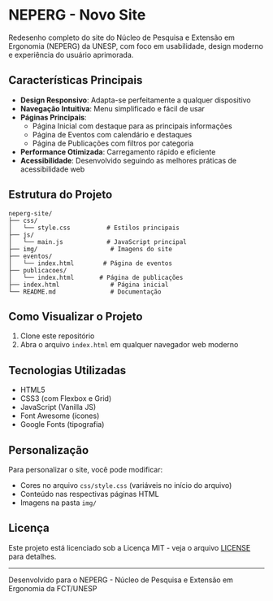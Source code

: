 # NEPERG - Novo Site

Redesenho completo do site do Núcleo de Pesquisa e Extensão em Ergonomia (NEPERG) da UNESP, com foco em usabilidade, design moderno e experiência do usuário aprimorada.

## Características Principais

- **Design Responsivo**: Adapta-se perfeitamente a qualquer dispositivo
- **Navegação Intuitiva**: Menu simplificado e fácil de usar
- **Páginas Principais**:
  - Página Inicial com destaque para as principais informações
  - Página de Eventos com calendário e destaques
  - Página de Publicações com filtros por categoria
- **Performance Otimizada**: Carregamento rápido e eficiente
- **Acessibilidade**: Desenvolvido seguindo as melhores práticas de acessibilidade web

## Estrutura do Projeto

```
neperg-site/
├── css/
│   └── style.css          # Estilos principais
├── js/
│   └── main.js            # JavaScript principal
├── img/                    # Imagens do site
├── eventos/
│   └── index.html        # Página de eventos
├── publicacoes/
│   └── index.html       # Página de publicações
├── index.html              # Página inicial
└── README.md               # Documentação
```

## Como Visualizar o Projeto

1. Clone este repositório
2. Abra o arquivo `index.html` em qualquer navegador web moderno

## Tecnologias Utilizadas

- HTML5
- CSS3 (com Flexbox e Grid)
- JavaScript (Vanilla JS)
- Font Awesome (ícones)
- Google Fonts (tipografia)

## Personalização

Para personalizar o site, você pode modificar:

- Cores no arquivo `css/style.css` (variáveis no início do arquivo)
- Conteúdo nas respectivas páginas HTML
- Imagens na pasta `img/`

## Licença

Este projeto está licenciado sob a Licença MIT - veja o arquivo [LICENSE](LICENSE) para detalhes.

---

Desenvolvido para o NEPERG - Núcleo de Pesquisa e Extensão em Ergonomia da FCT/UNESP
